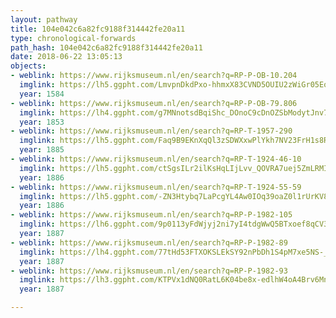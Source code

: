 ```yaml
---
layout: pathway
title: 104e042c6a82fc9188f314442fe20a11
type: chronological-forwards
path_hash: 104e042c6a82fc9188f314442fe20a11
date: 2018-06-22 13:05:13
objects:
- weblink: https://www.rijksmuseum.nl/en/search?q=RP-P-OB-10.204
  imglink: https://lh5.ggpht.com/LmvpnDkdPxo-hhmxX83CVND5OUIU2zWiGr05Eo_d62D4qx0HA-BvHvFGWymtS0PtHyMIpac_ZCt_OTWKilyMBJM1kx4=s200
  year: 1584
- weblink: https://www.rijksmuseum.nl/en/search?q=RP-P-OB-79.806
  imglink: https://lh4.ggpht.com/g7MNnotsdBqiShc_DOnoC9cDnOZSbModytJnv7do-wNjvJkDYj2nWRRV4l-GxTqGsRsYg3SmJx6jMOFO3PxoQdJSVQ=s200
  year: 1853
- weblink: https://www.rijksmuseum.nl/en/search?q=RP-T-1957-290
  imglink: https://lh5.ggpht.com/Faq9B9EKnXqQl3zSDWXxwPlYkh7NV23FrH1s8RzLNSD1OuGvVEo1TD-Xz9MDP0VUNOldnkL2RxAH2jkwg1IbHCgv5A=s200
  year: 1885
- weblink: https://www.rijksmuseum.nl/en/search?q=RP-T-1924-46-10
  imglink: https://lh5.ggpht.com/ctSgsILr2ilKsHqLIjLvv_QOVRA7uej5ZmLRMIPcPQIop_d5UT60-WLSq7_-SWyj8HchYKVzBNdPf9eqIMF_e2WZ-xin=s200
  year: 1886
- weblink: https://www.rijksmuseum.nl/en/search?q=RP-T-1924-55-59
  imglink: https://lh5.ggpht.com/-ZN3Htybq7LaPcgYL4Aw0IOq39oaZ0l1rUrKV84Qjsb3tEvWj18zkNlDcS2PzvXzwnPoCZDXl2svTo9i7gTmAGC8-w=s200
  year: 1886
- weblink: https://www.rijksmuseum.nl/en/search?q=RP-P-1982-105
  imglink: https://lh6.ggpht.com/9p0113yFdWjyj2ni7yI4tdgWwQ5BTxoef8qCV3rS0mjzzH2XHPbCcM11hmhhXvyr1XrYDzInrFpJaCKxuftxRvft3sM=s200
  year: 1887
- weblink: https://www.rijksmuseum.nl/en/search?q=RP-P-1982-89
  imglink: https://lh4.ggpht.com/77tHd53FTXOKSLEkSY92nPbDh1S4pM7xe5NS-_JUsVxMN0byLVo33LCp9fbfiXcE7zYtC6ZfpurQn7MG00sPtt8QIBA=s200
  year: 1887
- weblink: https://www.rijksmuseum.nl/en/search?q=RP-P-1982-93
  imglink: https://lh3.ggpht.com/KTPVx1dNQ0RatL6K04be8x-edlhW4oA4Brv6Mnk-HveMrHyQ080oY17-pcdjBd640SYKLtjIMOoY2n39iE-vCS7EXmIi=s200
  year: 1887

---
```

